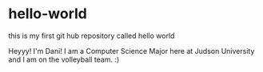 # hello-world
this is my first git hub repository called hello world

Heyyy! I'm Dani!
I am a Computer Science Major here at Judson University and I am on the volleyball team. :)
